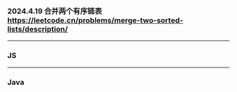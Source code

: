 ### 2024.4.19 合并两个有序链表  https://leetcode.cn/problems/merge-two-sorted-lists/description/
---
### JS

---
### Java